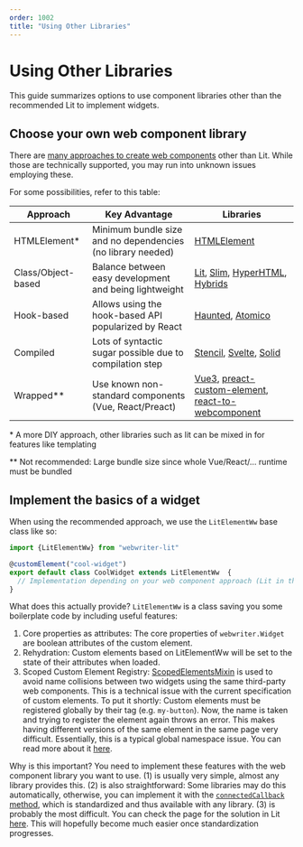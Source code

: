 ```yaml
---
order: 1002
title: "Using Other Libraries"
---
```


# Using Other Libraries

This guide summarizes options to use component libraries other than the recommended Lit to implement widgets.

## Choose your own web component library
There are [many approaches to create web components](https://webcomponents.dev/blog/all-the-ways-to-make-a-web-component/) other than Lit. While those are technically supported, you may run into unknown issues employing these.

For some possibilities, refer to this table:

Approach | Key Advantage | Libraries
|--------|---------------|---------|
HTMLElement* | Minimum bundle size and no dependencies (no library needed) | [HTMLElement](https://html.spec.whatwg.org/multipage/custom-elements.html)
Class/Object-based | Balance between easy development and being lightweight | [Lit](https://lit.dev/), [Slim](https://slimjs.com), [HyperHTML](https://github.com/WebReflection/hyperHTML-Element), [Hybrids](https://hybrids.js.org)
Hook-based | Allows using the hook-based API popularized by React | [Haunted](https://github.com/matthewp/haunted), [Atomico](https://atomico.gitbook.io/doc/)
Compiled | Lots of syntactic sugar possible due to compilation step | [Stencil](https://stenciljs.com/), [Svelte](https://svelte.dev/), [Solid](https://github.com/ryansolid/solid)
Wrapped** | Use known non-standard components (Vue, React/Preact) | [Vue3](https://vuejs.org/guide/extras/web-components.html), [preact-custom-element](https://github.com/preactjs/preact-custom-element), [react-to-webcomponent](https://www.npmjs.com/package/react-to-webcomponent)

\* A more DIY approach, other libraries such as lit can be mixed in for features like templating

** Not recommended: Large bundle size since whole Vue/React/… runtime must be bundled


## Implement the basics of a widget

When using the recommended approach, we use the `LitElementWw` base class like so:
```ts
import {LitElementWw} from "webwriter-lit"

@customElement("cool-widget")
export default class CoolWidget extends LitElementWw  {
  // Implementation depending on your web component approach (Lit in this example)
}
```

What does this actually provide? `LitElementWw` is a class saving you some boilerplate code by including useful features:
1. Core properties as attributes: The core properties of `webwriter.Widget` are boolean attributes of the custom element.
2. Rehydration: Custom elements based on LitElementWw will be set to the state of their attributes when loaded.
3. Scoped Custom Element Registry: [ScopedElementsMixin](https://open-wc.org/docs/development/scoped-elements/) is used to avoid name collisions between two widgets using the same third-party web components. This is a technical issue with the current specification of custom elements. To put it shortly: Custom elements must be registered globally by their tag (e.g. `my-button`). Now, the name is taken and trying to register the element again throws an error. This makes having different versions of the same element in the same page very difficult. Essentially, this is a typical global namespace issue. You can read more about it [here](https://github.com/justinfagnani/webcomponents/blob/scoped-registries/proposals/Scoped-Custom-Element-Registries.md).

Why is this important? You need to implement these features with the web component library you want to use. (1) is usually very simple, almost any library provides this. (2) is also straightforward: Some libraries may do this automatically, otherwise, you can implement it with the [`connectedCallback` method](https://developer.mozilla.org/en-US/docs/Web/Web_Components/Using_custom_elements#using_the_lifecycle_callbacks), which is standardized and thus available with any library. (3) is probably the most difficult. You can check the page for the solution in Lit [here](https://open-wc.org/docs/development/scoped-elements/). This will hopefully become much easier once standardization progresses. 